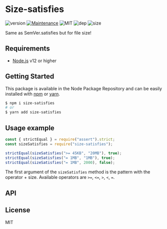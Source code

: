 # Size-satisfies
![version](https://img.shields.io/badge/dynamic/json.svg?url=https://raw.githubusercontent.com/fraxken/size-satisfies/master/package.json&query=$.version&label=Version)
[![Maintenance](https://img.shields.io/badge/Maintained%3F-yes-green.svg)](https://github.com/fraxken/size-satisfies/commit-activity)
![MIT](https://img.shields.io/github/license/mashape/apistatus.svg)
![dep](https://img.shields.io/david/fraxken/size-satisfies)
![size](https://img.shields.io/github/languages/code-size/fraxken/size-satisfies)

Same as SemVer.satisfies but for file size!

## Requirements
- [Node.js](https://nodejs.org/en/) v12 or higher

## Getting Started

This package is available in the Node Package Repository and can be easily installed with [npm](https://docs.npmjs.com/getting-started/what-is-npm) or [yarn](https://yarnpkg.com).

```bash
$ npm i size-satisfies
# or
$ yarn add size-satisfies
```

## Usage example

```js
const { strictEqual } = require("assert").strict;
const sizeSatisfies = require("size-satisfies");

strictEqual(sizeSatisfies(">= 45KB", "20MB"), true);
strictEqual(sizeSatisfies("= 1MB", "1MB"), true);
strictEqual(sizeSatisfies("= 1MB", 2000), false);
```

The first argument of the `sizeSatisfies` method is the pattern with the operator + size. Available operators are `>=`, `<=`, `>`, `<`, `=`.

## API

###

## License
MIT
